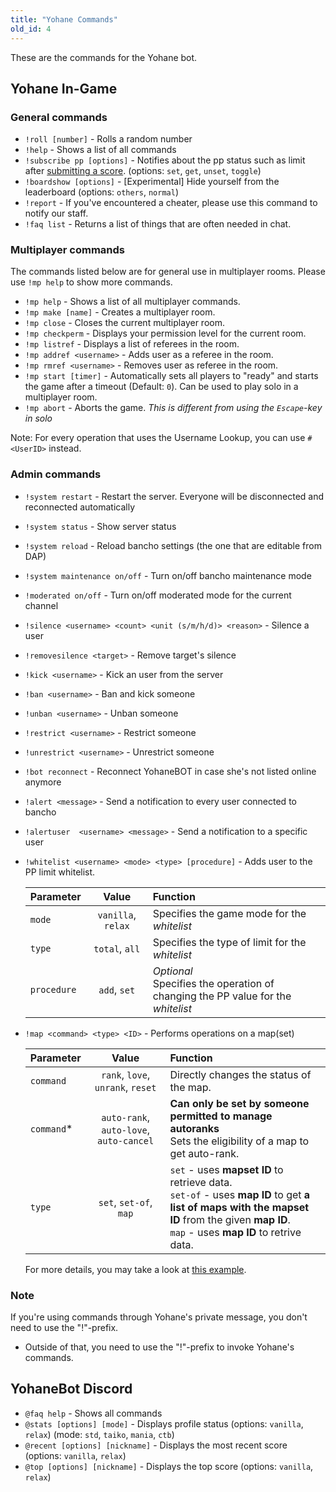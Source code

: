 ```yaml
---
title: "Yohane Commands"
old_id: 4
---
```

These are the commands for the Yohane bot.

## Yohane In-Game

### General commands
- `!roll [number]` - Rolls a random number
- `!help` - Shows a list of all commands
- `!subscribe pp [options]` - Notifies about the pp status such as limit after [submitting a score](https://cdn.discordapp.com/attachments/265909019976138754/801454622346444860/unknown.png). (options: `set`, `get`, `unset`, `toggle`)
- `!boardshow [options]` - [Experimental] Hide yourself from the leaderboard (options: `others`, `normal`)
- `!report` - If you've encountered a cheater, please use this command to notify our staff.
- `!faq list` - Returns a list of things that are often needed in chat.

### Multiplayer commands

The commands listed below are for general use in multiplayer rooms. Please use `!mp help` to show more commands.

- `!mp help` - Shows a list of all multiplayer commands.
- `!mp make [name]` - Creates a multiplayer room.
- `!mp close` - Closes the current multiplayer room.
- `!mp checkperm` - Displays your permission level for the current room.
- `!mp listref` - Displays a list of referees in the room.
- `!mp addref <username>` - Adds user as a referee in the room.
- `!mp rmref <username>` - Removes user as referee in the room.
- `!mp start [timer]` - Automatically sets all players to "ready" and starts the game after a timeout (Default: `0`). Can be used to play solo in a multiplayer room.
- `!mp abort` - Aborts the game. *This is different from using the `Escape`-key in solo*

Note: For every operation that uses the Username Lookup, you can use `#<UserID>` instead.

### Admin commands
- `!system restart` - Restart the server. Everyone will be disconnected and reconnected automatically
- `!system status` - Show server status
- `!system reload` - Reload bancho settings (the one that are editable from DAP)
- `!system maintenance on/off` - Turn on/off bancho maintenance mode
- `!moderated on/off` - Turn on/off moderated mode for the current channel
- `!silence <username> <count> <unit (s/m/h/d)> <reason>` - Silence a user
- `!removesilence <target>` - Remove target's silence
- `!kick <username>` - Kick an user from the server
- `!ban <username>` - Ban and kick someone
- `!unban <username>` - Unban someone
- `!restrict <username>` - Restrict someone
- `!unrestrict <username>` - Unrestrict someone  
- `!bot reconnect` - Reconnect YohaneBOT in case she's not listed online anymore
- `!alert <message>` - Send a notification to every user connected to bancho
- `!alertuser  <username> <message>` - Send a notification to a specific user
- `!whitelist <username> <mode> <type> [procedure]` - Adds user to the PP limit whitelist.
    
    | Parameter | Value | Function |
    | :-- | :-: | :-- |
    | `mode` | `vanilla`, `relax` | Specifies the game mode for the *whitelist* |
    | `type` | `total`, `all` | Specifies the type of limit for the *whitelist* |
    | `procedure` | `add`, `set` | *Optional*<br>Specifies the operation of changing the PP value for the *whitelist* |
- `!map <command> <type> <ID>` - Performs operations on a map(set)
    
    | Parameter | Value | Function |
    | :-- | :-: | :-- |
    | `command` | `rank`, `love`, `unrank`, `reset` | Directly changes the status of the map. |
    | `command`\* | `auto-rank`, `auto-love`, `auto-cancel` | **Can only be set by someone permitted to manage autoranks**<br>Sets the eligibility of a map to get auto-rank. |
    | `type` | `set`, `set-of`, `map` | `set` - uses **mapset ID** to retrieve data.<br>`set-of` - uses **map ID** to get **a list of maps with the mapset ID** from the given **map ID**.<br>`map` - uses **map ID** to retrive data. |
    
    For more details, you may take a look at [this example](https://cdn.discordapp.com/attachments/265909019976138754/801471868699410473/unknown.png).

### Note
If you're using commands through Yohane's private message, you don't need to use the "!"-prefix.
- Outside of that, you need to use the "!"-prefix to invoke Yohane's commands.

## YohaneBot Discord
- `@faq help` - Shows all commands
- `@stats [options] [mode]` - Displays profile status (options: `vanilla`, `relax`) (mode: `std`, `taiko`, `mania`, `ctb`)
- `@recent [options] [nickname]` - Displays the most recent score (options: `vanilla`, `relax`)
- `@top [options] [nickname]` - Displays the top score (options: `vanilla`, `relax`)
